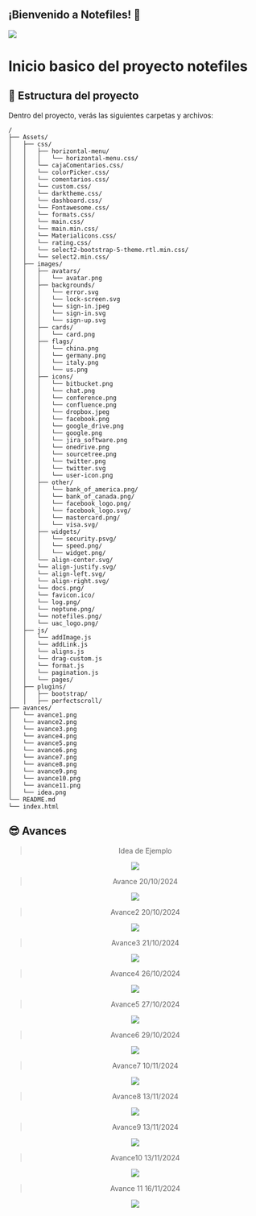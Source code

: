 ## ¡Bienvenido a Notefiles! 🚀

  <img src='avances/preview.png'>


# Inicio basico del proyecto notefiles

## 🚀 Estructura del proyecto

Dentro del proyecto, verás las siguientes carpetas y archivos:
```text
/
├── Assets/
│   ├── css/
│   │   ├── horizontal-menu/
│   │   │   └── horizontal-menu.css/
│   │   └── cajaComentarios.css/
│   │   └── colorPicker.css/
│   │   └── comentarios.css/
│   │   └── custom.css/
│   │   └── darktheme.css/
│   │   └── dashboard.css/
│   │   └── Fontawesome.css/
│   │   └── formats.css/
│   │   └── main.css/
│   │   └── main.min.css/
│   │   └── Materialicons.css/
│   │   └── rating.css/
│   │   └── select2-bootstrap-5-theme.rtl.min.css/
│   │   └── select2.min.css/
│   ├── images/
│   │   ├── avatars/
│   │   │   └── avatar.png
│   │   ├── backgrounds/
│   │   │   └── error.svg
│   │   │   └── lock-screen.svg
│   │   │   └── sign-in.jpeg
│   │   │   └── sign-in.svg
│   │   │   └── sign-up.svg
│   │   ├── cards/
│   │   │   └── card.png
│   │   ├── flags/
│   │   │   └── china.png
│   │   │   └── germany.png
│   │   │   └── italy.png
│   │   │   └── us.png
│   │   ├── icons/
│   │   │   └── bitbucket.png
│   │   │   └── chat.png
│   │   │   └── conference.png
│   │   │   └── confluence.png
│   │   │   └── dropbox.jpeg
│   │   │   └── facebook.png
│   │   │   └── google_drive.png
│   │   │   └── google.png
│   │   │   └── jira_software.png
│   │   │   └── onedrive.png
│   │   │   └── sourcetree.png
│   │   │   └── twitter.png
│   │   │   └── twitter.svg
│   │   │   └── user-icon.png
│   │   ├── other/
│   │   │   └── bank_of_america.png/
│   │   │   └── bank_of_canada.png/
│   │   │   └── facebook_logo.png/
│   │   │   └── facebook_logo.svg/
│   │   │   └── mastercard.png/
│   │   │   └── visa.svg/
│   │   ├── widgets/
│   │   │   └── security.psvg/
│   │   │   └── speed.png/
│   │   │   └── widget.png/
│   │   └── align-center.svg/
│   │   └── align-justify.svg/
│   │   └── align-left.svg/
│   │   └── align-right.svg/  
│   │   └── docs.png/
│   │   └── favicon.ico/
│   │   └── log.png/
│   │   └── neptune.png/
│   │   └── notefiles.png/
│   │   └── uac_logo.png/         
│   ├── js/
│   │   └── addImage.js
│   │   └── addLink.js
│   │   └── aligns.js
│   │   └── drag-custom.js
│   │   └── format.js
│   │   └── pagination.js
│   │   └── pages/
│   ├── plugins/
│   │   ├── bootstrap/
│   │   ├── perfectscroll/
├── avances/
│   └── avance1.png
│   └── avance2.png
│   └── avance3.png
│   └── avance4.png
│   └── avance5.png
│   └── avance6.png
│   └── avance7.png
│   └── avance8.png
│   └── avance9.png
│   └── avance10.png
│   └── avance11.png
│   └── idea.png
└── README.md
└── index.html
```
## 😎 Avances

<div align="center">
  
 > Idea de Ejemplo

  <img src='avances/idea.png'>

> Avance 20/10/2024

  <img src='avances/avance1.png'>

> Avance2 20/10/2024

  <img src='avances/avance2.png'>

> Avance3 21/10/2024

  <img src='avances/avance3.png'>

> Avance4 26/10/2024

  <img src='avances/avance4.png'>

> Avance5 27/10/2024

  <img src='avances/avance5.png'>

> Avance6 29/10/2024

  <img src='avances/avance6.png'>

> Avance7 10/11/2024

  <img src='avances/avance7.png'>

> Avance8 13/11/2024

  <img src='avances/avance8.png'>

> Avance9 13/11/2024

  <img src='avances/avance9.png'>

> Avance10 13/11/2024

  <img src='avances/avance10.png'>

> Avance 11 16/11/2024

  <img src='avances/avance11.png'>

</div>
